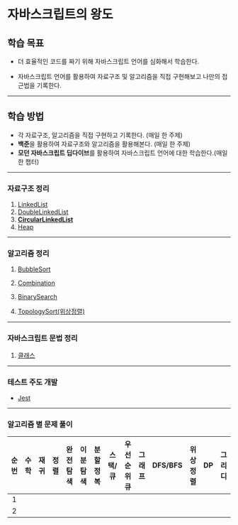 # 자바스크립트의 왕도

## 학습 목표

- 더 효율적인 코드를 짜기 위해 자바스크립트 언어를 심화해서 학습한다.

- 자바스크립트 언어를 활용하여 자료구조 및 알고리즘을 직접 구현해보고 나만의 접근법을 기록한다.

---

## 학습 방법           

- 각 자료구조, 알고리즘을 직접 구현하고 기록한다. (매일 한 주제)
- **백준**을 활용하여 자료구조와 알고리즘을 활용해본다. (매일 한 주제)
- **모던 자바스크립트 딥다이브**를 활용하여 자바스크립트 언어에 대한 학습한다.(매일 한 챕터) 

---

### 자료구조 정리
1. [LinkedList](https://github.com/sehnara/Javascript-skill-up/blob/master/DataStructure/linkedList.md)
2. [DoubleLinkedList](https://github.com/sehnara/Javascript-skill-up/blob/master/DataStructure/doubleLinkedList.md)
3. **[CircularLinkedList](https://github.com/sehnara/Javascript-skill-up/blob/master/DataStructure/circleLinkedList.md)**
4. [Heap](https://github.com/sehnara/Javascript-skill-up/blob/master/DataStructure/heap.md)
---

### 알고리즘 정리

1. [BubbleSort](https://github.com/sehnara/Javascript-skill-up/blob/master/Algorithm/bubbleSort.md)

2. [Combination](https://github.com/sehnara/Javascript-skill-up/blob/master/Algorithm/combination.md)

3. [BinarySearch](https://github.com/sehnara/Javascript-skill-up/blob/master/Algorithm/binarySearch.md)

4. [TopologySort(위상정렬)](https://github.com/sehnara/Javascript-skill-up/blob/master/Algorithm/Topology.md)
---

### 자바스크립트 문법 정리

1. [클래스](https://github.com/sehnara/Javascript-skill-up/blob/master/Grammar/class.md)
---

### 테스트 주도 개발

- [Jest](https://github.com/sehnara/test-javascript)
---

### 알고리즘 별 문제 풀이

| 순번 |      수학            | 재귀           | 정렬 | 완전탐색 | 이분탐색 | 분할정복 | 스택/큐 | 우선순위 큐 | 그래프 | DFS/BFS | 위상정렬  | DP | 그리디
| :--: | :-----------------: | :------------: | :------------: | :------------: | :------------: |:------------: |:------------: |:------------: |:------------: |:------------: |:------------: |:------------: |:------------: |
|  1   |  |    |    |  | | | | | | | | | |
|  2   |  |    |    |  | | | | | | | | | |



